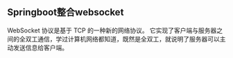 ## Springboot整合websocket
WebSocket 协议是基于 TCP 的一种新的网络协议。
它实现了客户端与服务器之间的全双工通信，学过计算机网络都知道，既然是全双工，就说明了服务器可以主动发送信息给客户端。